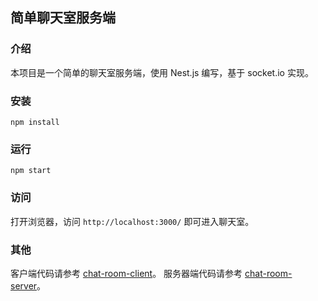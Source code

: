 ## 简单聊天室服务端

### 介绍

本项目是一个简单的聊天室服务端，使用 Nest.js 编写，基于 socket.io 实现。

### 安装

```
npm install
```

### 运行

```
npm start
```

### 访问

打开浏览器，访问 `http://localhost:3000/` 即可进入聊天室。

### 其他

客户端代码请参考 [chat-room-client](https://github.com/OnZeng/chat-room-client)。
服务器端代码请参考 [chat-room-server](https://github.com/OnZeng/chat-room-server)。